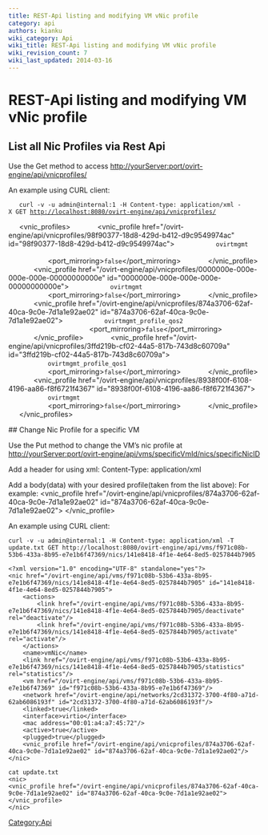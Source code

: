 ```yaml
---
title: REST-Api listing and modifying VM vNic profile
category: api
authors: kianku
wiki_category: Api
wiki_title: REST-Api listing and modifying VM vNic profile
wiki_revision_count: 7
wiki_last_updated: 2014-03-16
---
```


# REST-Api listing and modifying VM vNic profile

## List all Nic Profiles via Rest Api

Use the Get method to access [http://yourServer:port/ovirt-engine/api/vnicprofiles/](http://yourServer:port/ovirt-engine/api/vnicprofiles/)

An example using CURL client:

`   curl -v -u admin@internal:1 -H Content-type: application/xml -X GET `[`http://localhost:8080/ovirt-engine/api/vnicprofiles/`](http://localhost:8080/ovirt-engine/api/vnicprofiles/)

<?xml version="1.0" encoding="UTF-8" standalone="yes"?>
`   `<vnic_profiles>
`       `<vnic_profile href="/ovirt-engine/api/vnicprofiles/98f90377-18d8-429d-b412-d9c9549974ac" id="98f90377-18d8-429d-b412-d9c9549974ac">
`           `<name>`ovirtmgmt`</name>
`           `<link href="/ovirt-engine/api/vnicprofiles/98f90377-18d8-429d-b412-d9c9549974ac/permissions" rel="permissions"/>
`           `<network href="/ovirt-engine/api/networks/bdd8f487-9b05-4fd8-8c45-136bd1ac5a23" id="bdd8f487-9b05-4fd8-8c45-136bd1ac5a23"/>
`           `<port_mirroring>`false`</port_mirroring>
`       `</vnic_profile>
`       `<vnic_profile href="/ovirt-engine/api/vnicprofiles/0000000e-000e-000e-000e-00000000000e" id="0000000e-000e-000e-000e-00000000000e">
`           `<name>`ovirtmgmt`</name>
`           `<link href="/ovirt-engine/api/vnicprofiles/0000000e-000e-000e-000e-00000000000e/permissions" rel="permissions"/>
`           `<network href="/ovirt-engine/api/networks/00000000-0000-0000-0000-000000000009" id="00000000-0000-0000-0000-000000000009"/>
`           `<port_mirroring>`false`</port_mirroring>
`       `</vnic_profile>
`       `<vnic_profile href="/ovirt-engine/api/vnicprofiles/874a3706-62af-40ca-9c0e-7d1a1e92ae02" id="874a3706-62af-40ca-9c0e-7d1a1e92ae02">
`           `<name>`ovirtmgmt_profile_qos2`</name>
`           `<link href="/ovirt-engine/api/vnicprofiles/874a3706-62af-40ca-9c0e-7d1a1e92ae02/permissions" rel="permissions"/>
`           `<network href="/ovirt-engine/api/networks/2cd31372-3700-4f80-a71d-62ab6086193f" id="2cd31372-3700-4f80-a71d-62ab6086193f"/>
`           `<port_mirroring>`false`</port_mirroring>
`       `</vnic_profile>
`       `<vnic_profile href="/ovirt-engine/api/vnicprofiles/3ffd219b-cf02-44a5-817b-743d8c60709a" id="3ffd219b-cf02-44a5-817b-743d8c60709a">
`           `<name>`ovirtmgmt_profile_qos1`</name>
`           `<link href="/ovirt-engine/api/vnicprofiles/3ffd219b-cf02-44a5-817b-743d8c60709a/permissions" rel="permissions"/>
`           `<network href="/ovirt-engine/api/networks/2cd31372-3700-4f80-a71d-62ab6086193f" id="2cd31372-3700-4f80-a71d-62ab6086193f"/>
`           `<port_mirroring>`false`</port_mirroring>
`       `</vnic_profile>
`       `<vnic_profile href="/ovirt-engine/api/vnicprofiles/8938f00f-6108-4196-aa86-f8f6721f4367" id="8938f00f-6108-4196-aa86-f8f6721f4367">
`           `<name>`ovirtmgmt`</name>
`           `<link href="/ovirt-engine/api/vnicprofiles/8938f00f-6108-4196-aa86-f8f6721f4367/permissions" rel="permissions"/>
`           `<network href="/ovirt-engine/api/networks/2cd31372-3700-4f80-a71d-62ab6086193f" id="2cd31372-3700-4f80-a71d-62ab6086193f"/>
`           `<port_mirroring>`false`</port_mirroring>
`       `</vnic_profile>
`   `</vnic_profiles>

</pre>
## Change Nic Profile for a specific VM

Use the Put method to change the VM’s nic profile at [http://yourServer:port/ovirt-engine/api/vms/specificVmId/nics/specificNicID](http://yourServer:port/ovirt-engine/api/vms/specificVmId/nics/specificNicID)

Add a header for using xml: Content-Type: application/xml

Add a body(data) with your desired profile(taken from the list above): For example:
<nic>
<vnic_profile href="/ovirt-engine/api/vnicprofiles/874a3706-62af-40ca-9c0e-7d1a1e92ae02" id="874a3706-62af-40ca-9c0e-7d1a1e92ae02"> </vnic_profile>
</nic>

An example using CURL client:

    curl -v -u admin@internal:1 -H Content-type: application/xml -T update.txt GET http://localhost:8080/ovirt-engine/api/vms/f971c08b-53b6-433a-8b95-e7e1b6f47369/nics/141e8418-4f1e-4e64-8ed5-0257844b7905

    <?xml version="1.0" encoding="UTF-8" standalone="yes"?>
    <nic href="/ovirt-engine/api/vms/f971c08b-53b6-433a-8b95-e7e1b6f47369/nics/141e8418-4f1e-4e64-8ed5-0257844b7905" id="141e8418-4f1e-4e64-8ed5-0257844b7905">
        <actions>
            <link href="/ovirt-engine/api/vms/f971c08b-53b6-433a-8b95-e7e1b6f47369/nics/141e8418-4f1e-4e64-8ed5-0257844b7905/deactivate" rel="deactivate"/>
            <link href="/ovirt-engine/api/vms/f971c08b-53b6-433a-8b95-e7e1b6f47369/nics/141e8418-4f1e-4e64-8ed5-0257844b7905/activate" rel="activate"/>
        </actions>
        <name>vmNic</name>
        <link href="/ovirt-engine/api/vms/f971c08b-53b6-433a-8b95-e7e1b6f47369/nics/141e8418-4f1e-4e64-8ed5-0257844b7905/statistics" rel="statistics"/>
        <vm href="/ovirt-engine/api/vms/f971c08b-53b6-433a-8b95-e7e1b6f47369" id="f971c08b-53b6-433a-8b95-e7e1b6f47369"/>
        <network href="/ovirt-engine/api/networks/2cd31372-3700-4f80-a71d-62ab6086193f" id="2cd31372-3700-4f80-a71d-62ab6086193f"/>
        <linked>true</linked>
        <interface>virtio</interface>
        <mac address="00:01:a4:a7:45:72"/>
        <active>true</active>
        <plugged>true</plugged>
        <vnic_profile href="/ovirt-engine/api/vnicprofiles/874a3706-62af-40ca-9c0e-7d1a1e92ae02" id="874a3706-62af-40ca-9c0e-7d1a1e92ae02"/>
    </nic>

    cat update.txt
    <nic>
    <vnic_profile href="/ovirt-engine/api/vnicprofiles/874a3706-62af-40ca-9c0e-7d1a1e92ae02" id="874a3706-62af-40ca-9c0e-7d1a1e92ae02"> </vnic_profile>
    </nic>

<Category:Api>
